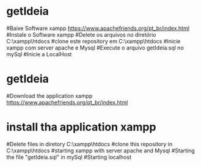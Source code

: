 # getIdeia
#Baixe Software xampp <https://www.apachefriends.org/pt_br/index.html>
#Instale o Software xampp
#Delete os arquivos no diretório C:\xampp\htdocs
#clone este repository em C:\xampp\htdocs
#Inicie xampp com server apache e Mysql
#Execute o arquivo getIdeia.sql no mySql
#Inicie a LocalHost

# getIdeia
#Download the application xampp <https://www.apachefriends.org/pt_br/index.html>
# install tha application xampp
#Delete files in diretory C:\xampp\htdocs
#clone this repository in C:\xampp\htdocs
#starting xampp with server apache and Mysql
#Starting the file "getIdeia.sql" in mySql
#Starting localhost

